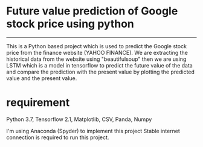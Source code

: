 # Future value prediction of Google stock price using python
-----------------------------------------------------------------------------------------------------------------------------------------
This is a Python based project which is used to predict the Google stock price from the finance website (YAHOO FINANCE). We are extracting the historical data from the website using "beautifulsoup" then we are using LSTM which is a model in tensorflow to predict the future value of the data and compare the prediction with the present value by plotting the predicted value and the present value.

# requirement
Python 3.7,
Tensorflow 2.1,
Matplotlib,
CSV,
Panda, 
Numpy

I'm using Anaconda (Spyder) to implement this project
Stable internet connection is required to run this project.
